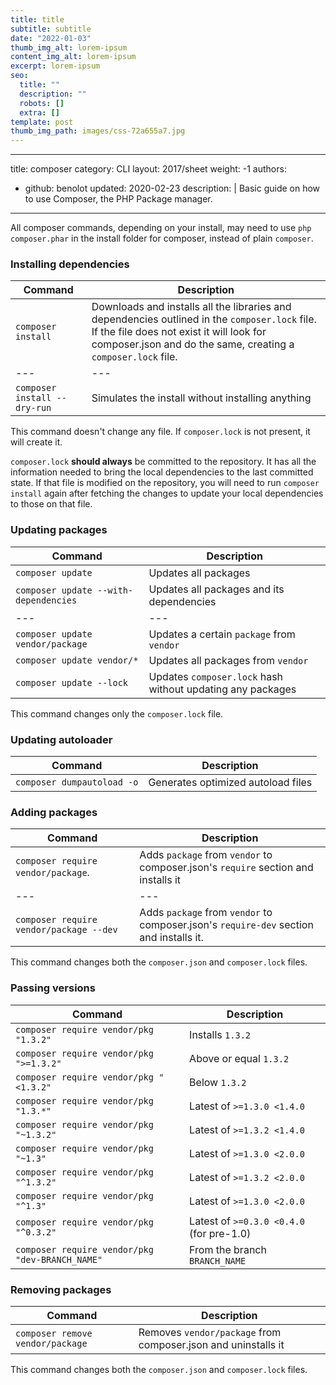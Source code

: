 ```yaml
---
title: title
subtitle: subtitle
date: "2022-01-03"
thumb_img_alt: lorem-ipsum
content_img_alt: lorem-ipsum
excerpt: lorem-ipsum
seo:
  title: ""
  description: ""
  robots: []
  extra: []
template: post
thumb_img_path: images/css-72a655a7.jpg
---
```


---

title: composer
category: CLI
layout: 2017/sheet
weight: -1
authors:

- github: benolot
  updated: 2020-02-23
  description: |
  Basic guide on how to use Composer, the PHP Package manager.

---

All composer commands, depending on your install, may need to use `php composer.phar` in the install folder for composer, instead of plain `composer`.

### Installing dependencies

| Command                      | Description                                                                                                                                                                                                 |
| ---------------------------- | ----------------------------------------------------------------------------------------------------------------------------------------------------------------------------------------------------------- |
| `composer install`           | Downloads and installs all the libraries and dependencies outlined in the `composer.lock` file. If the file does not exist it will look for composer.json and do the same, creating a `composer.lock` file. |
| ---                          | ---                                                                                                                                                                                                         |
| `composer install --dry-run` | Simulates the install without installing anything                                                                                                                                                           |

This command doesn't change any file. If `composer.lock` is not present, it will create it.

`composer.lock` **should always** be committed to the repository. It has all the information needed to bring the
local dependencies to the last committed state. If that file is modified on the repository, you will need to run
`composer install` again after fetching the changes to update your local dependencies to those on that file.

### Updating packages

| Command                               | Description                                                |
| ------------------------------------- | ---------------------------------------------------------- |
| `composer update`                     | Updates all packages                                       |
| `composer update --with-dependencies` | Updates all packages and its dependencies                  |
| ---                                   | ---                                                        |
| `composer update vendor/package`      | Updates a certain `package` from `vendor`                  |
| `composer update vendor/*`            | Updates all packages from `vendor`                         |
| `composer update --lock`              | Updates `composer.lock` hash without updating any packages |

This command changes only the `composer.lock` file.

### Updating autoloader

| Command                    | Description                        |
| -------------------------- | ---------------------------------- |
| `composer dumpautoload -o` | Generates optimized autoload files |

### Adding packages

| Command                                 | Description                                                                            |
| --------------------------------------- | -------------------------------------------------------------------------------------- |
| `composer require vendor/package`.      | Adds `package` from `vendor` to composer.json's `require` section and installs it      |
| ---                                     | ---                                                                                    |
| `composer require vendor/package --dev` | Adds `package` from `vendor` to composer.json's `require-dev` section and installs it. |

This command changes both the `composer.json` and `composer.lock` files.

### Passing versions

| Command                                         | Description                              |
| ----------------------------------------------- | ---------------------------------------- |
| `composer require vendor/pkg "1.3.2"`           | Installs `1.3.2`                         |
| `composer require vendor/pkg ">=1.3.2"`         | Above or equal `1.3.2`                   |
| `composer require vendor/pkg "<1.3.2"`          | Below `1.3.2`                            |
| `composer require vendor/pkg "1.3.*"`           | Latest of `>=1.3.0 <1.4.0`               |
| `composer require vendor/pkg "~1.3.2"`          | Latest of `>=1.3.2 <1.4.0`               |
| `composer require vendor/pkg "~1.3"`            | Latest of `>=1.3.0 <2.0.0`               |
| `composer require vendor/pkg "^1.3.2"`          | Latest of `>=1.3.2 <2.0.0`               |
| `composer require vendor/pkg "^1.3"`            | Latest of `>=1.3.0 <2.0.0`               |
| `composer require vendor/pkg "^0.3.2"`          | Latest of `>=0.3.0 <0.4.0` (for pre-1.0) |
| `composer require vendor/pkg "dev-BRANCH_NAME"` | From the branch `BRANCH_NAME`            |

### Removing packages

| Command                          | Description                                                   |
| -------------------------------- | ------------------------------------------------------------- |
| `composer remove vendor/package` | Removes `vendor/package` from composer.json and uninstalls it |

This command changes both the `composer.json` and `composer.lock` files.
